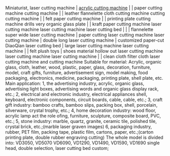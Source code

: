 Miniaturist, laser cutting machine | <a href='http://www.jspolyfoam.com'>acrylic cutting machine</a> | | paper cutting machine cutting machine | | leather flannelette cloth cutting machine cutting cutting machine | | felt paper cutting machine | | printing plate cutting machine drills very organic glass plate | | kraft paper cutting machine laser cutting machine laser cutting machine laser cutting bed | | | flannelette super wide laser cutting machine | paper cutting laser cutting machine laser cutting machine | double long laser cutting machine | customized paper-cut DiaoQian laser cutting bed | large laser cutting machine laser cutting machine | | felt plush toys | shoes material hollow out laser cutting machine laser cutting machine laser cutting machine | | clean cloth filter cloth laser cutting machine and cutting machine
Suitable for material:
Acrylic, organic glass, cloth, leather, wood, plastic, paper, glass, decoration, furniture, model, craft gifts, furniture, advertisement sign, model making, food packaging, electronics, medicine, packaging, printing plate, shell plate, etc.
Main application:
1, the advertising industry, acrylic, organic glass, advertising light boxes, advertising words and organic glass display rack, etc.;
2, electrical and electronic industry, electrical appliances shell, keyboard, electronic components, circuit boards, cable, cable, etc.;
3, craft gift industry: bamboo crafts, bamboo slips, packing box, shell, porcelain, silverware, crystal trophy, etc.;
4, home decoration industry: wood floor, acrylic lamp act the role ofing, furniture, sculpture, composite board, PVC, etc.;
5, stone industry: marble, quartz, granite, ceramic tile, polished tile, crystal brick, etc.;(marble laser graven images)
6, packaging industry, rubber, PET film, packing tape, plastic film, cartons, paper, etc.;(carton printing plate, double rubber engraving cutting)
The whole model is divided into: VD3050, VD5070 VD6090, VD1290, VD1490, VD1590, VD1690 single head, double selection, laser cutting bed custom;